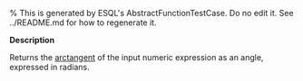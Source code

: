 % This is generated by ESQL's AbstractFunctionTestCase. Do no edit it. See ../README.md for how to regenerate it.

**Description**

Returns the [arctangent](https://en.wikipedia.org/wiki/Inverse_trigonometric_functions) of the input numeric expression as an angle, expressed in radians.

